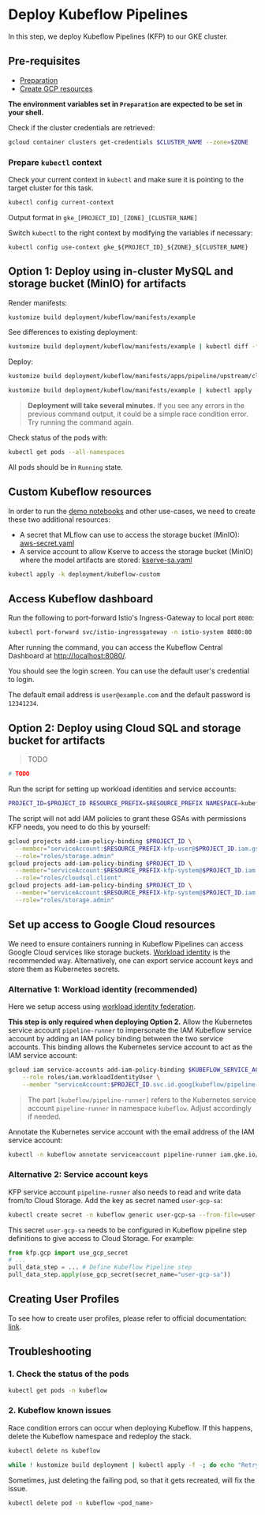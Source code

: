 # Deploy Kubeflow Pipelines

In this step, we deploy Kubeflow Pipelines (KFP) to our GKE cluster.

## Pre-requisites

- [Preparation](./01_Preparation.md)
- [Create GCP resources](./02_Create_GCP_Resources.md)

**The environment variables set in `Preparation` are expected to be set in your shell.**

Check if the cluster credentials are retrieved:

```bash
gcloud container clusters get-credentials $CLUSTER_NAME --zone=$ZONE
```

### Prepare `kubectl` context

Check your current context in `kubectl` and make sure it is pointing to the target cluster for this task. 

```bash
kubectl config current-context
```

Output format in `gke_[PROJECT_ID]_[ZONE]_[CLUSTER_NAME]`

Switch `kubectl` to the right context by modifying the variables if necessary:

```
kubectl config use-context gke_${PROJECT_ID}_${ZONE}_${CLUSTER_NAME}
```


## Option 1: Deploy using in-cluster MySQL and storage bucket (MinIO) for artifacts


Render manifests:

```bash
kustomize build deployment/kubeflow/manifests/example
```

See differences to existing deployment:

```bash
kustomize build deployment/kubeflow/manifests/example | kubectl diff -f -
```

Deploy:

```bash
kustomize build deployment/kubeflow/manifests/apps/pipeline/upstream/cluster-scoped-resources | kubectl apply -f -
```

```bash
kustomize build deployment/kubeflow/manifests/example | kubectl apply -f -
```

> **Deployment will take several minutes.** If you see any errors in the previous
> command output, it could be a simple race condition error. Try running the command
> again.

Check status of the pods with:

```bash
kubectl get pods --all-namespaces
```

All pods should be in `Running` state.


## Custom Kubeflow resources

In order to run the [demo notebooks](../tutorials/demo_notebooks) and other use-cases, we need to create these two additional resources:

- A secret that MLflow can use to access the storage bucket (MinIO): [aws-secret.yaml](../../deployment/kubeflow-custom/aws-secret.yaml)
- A service account to allow Kserve to access the storage bucket (MinIO) where the model artifacts are stored: [kserve-sa.yaml](../../deployment/kubeflow-custom/kserve-sa.yaml)

```bash
kubectl apply -k deployment/kubeflow-custom
```

## Access Kubeflow dashboard

Run the following to port-forward Istio's Ingress-Gateway to local port `8080`:

```sh
kubectl port-forward svc/istio-ingressgateway -n istio-system 8080:80
```

After running the command, you can access the Kubeflow Central Dashboard at [http://localhost:8080/](http://localhost:8080/).

You should see the login screen. You can use the default user's credential to login. 

The default email address is `user@example.com` and the default password is `12341234`.


## Option 2: Deploy using Cloud SQL and storage bucket for artifacts

> TODO

```bash
# TODO
```

Run the script for setting up workload identities and service accounts:

```bash
PROJECT_ID=$PROJECT_ID RESOURCE_PREFIX=$RESOURCE_PREFIX NAMESPACE=kubeflow USE_GCP_MANAGED_STORAGE=true ./gcp-workload-identity-setup.sh
```

The script will not add IAM policies to grant these GSAs with permissions KFP needs, you need to do this by yourself:

```bash
gcloud projects add-iam-policy-binding $PROJECT_ID \
  --member="serviceAccount:$RESOURCE_PREFIX-kfp-user@$PROJECT_ID.iam.gserviceaccount.com" \
  --role="roles/storage.admin"
gcloud projects add-iam-policy-binding $PROJECT_ID \
  --member="serviceAccount:$RESOURCE_PREFIX-kfp-system@$PROJECT_ID.iam.gserviceaccount.com" \
  --role="roles/cloudsql.client"
gcloud projects add-iam-policy-binding $PROJECT_ID \
  --member="serviceAccount:$RESOURCE_PREFIX-kfp-system@$PROJECT_ID.iam.gserviceaccount.com" \
  --role="roles/storage.admin"
```


## Set up access to Google Cloud resources

We need to ensure containers running in Kubeflow Pipelines can access Google Cloud services like storage buckets. [Workload identity](https://cloud.google.com/kubernetes-engine/docs/concepts/workload-identity) is the recommended way. Alternatively, one can export service account keys and store them as Kubernetes secrets.

### Alternative 1: Workload identity (recommended)

Here we setup access using [workload identity federation](https://cloud.google.com/kubernetes-engine/docs/how-to/workload-identity).

**This step is only required when deploying Option 2.** Allow the Kubernetes service account `pipeline-runner` to impersonate the IAM Kubeflow service account by adding an IAM policy binding between the two service accounts. This binding allows the Kubernetes service account to act as the IAM service account:

```bash
gcloud iam service-accounts add-iam-policy-binding $KUBEFLOW_SERVICE_ACCOUNT_ID@$PROJECT_ID.iam.gserviceaccount.com \
    --role roles/iam.workloadIdentityUser \
    --member "serviceAccount:$PROJECT_ID.svc.id.goog[kubeflow/pipeline-runner]"
```

> The part `[kubeflow/pipeline-runner]` refers to the Kubernetes service account `pipeline-runner` in namespace `kubeflow`. Adjust accordingly if needed.

Annotate the Kubernetes service account with the email address of the IAM service account:

```bash
kubectl -n kubeflow annotate serviceaccount pipeline-runner iam.gke.io/gcp-service-account=$KUBEFLOW_SERVICE_ACCOUNT_ID@$PROJECT_ID.iam.gserviceaccount.com
```

### Alternative 2: Service account keys

KFP service account `pipeline-runner` also needs to read and write data from/to Cloud Storage. Add the key as secret named `user-gcp-sa`:

```bash
kubectl create secret -n kubeflow generic user-gcp-sa --from-file=user-gcp-sa.json=kfp-sa-key.json
```

This secret `user-gcp-sa` needs to be configured in Kubeflow pipeline step definitions to give access to Cloud Storage. For example:

```python
from kfp.gcp import use_gcp_secret
# ...
pull_data_step = ... # Define Kubeflow Pipeline step
pull_data_step.apply(use_gcp_secret(secret_name="user-gcp-sa"))
```

## Creating User Profiles

To see how to create user profiles, please refer to official documentation: [link](https://www.kubeflow.org/docs/components/multi-tenancy/getting-started/).


## Troubleshooting

### 1. Check the status of the pods

```bash
kubectl get pods -n kubeflow
```

### 2. Kubeflow known issues

Race condition errors can occur when deploying Kubeflow. If this happens, delete the Kubeflow namespace and redeploy the stack.

```bash
kubectl delete ns kubeflow

while ! kustomize build deployment | kubectl apply -f -; do echo "Retrying to apply resources"; sleep 10; done
```

Sometimes, just deleting the failing pod, so that it gets recreated, will fix the issue. 

```bash
kubectl delete pod -n kubeflow <pod_name>
```